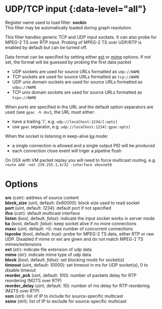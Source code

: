 <!-- automatically generated - do not edit, patch gpac/applications/gpac/gpac.c -->

# UDP/TCP input  {:data-level="all"}  
  
Register name used to load filter: __sockin__  
This filter may be automatically loaded during graph resolution.  
  
This filter handles generic TCP and UDP input sockets. It can also probe for MPEG-2 TS over RTP input. Probing of MPEG-2 TS over UDP/RTP is enabled by default but can be turned off.  
  
Data format can be specified by setting either [ext](#ext) or [mime](#mime) options. If not set, the format will be guessed by probing the first data packet  
  

- UDP sockets are used for source URLs formatted as `udp://NAME`  
- TCP sockets are used for source URLs formatted as `tcp://NAME`  
- UDP unix domain sockets are used for source URLs formatted as `udpu://NAME`  
- TCP unix domain sockets are used for source URLs formatted as `tcpu://NAME`  

  
When ports are specified in the URL and the default option separators are used (see `gpac -h doc`), the URL must either:  

- have a trailing '/', e.g. `udp://localhost:1234/[:opts]`  
- use `gpac` separator, e.g. `udp://localhost:1234[:gpac:opts]`  

  
When the socket is listening in keep-alive [ka](#ka) mode:  

- a single connection is allowed and a single output PID will be produced  
- each connection close event will triger a pipeline flush  

  
On OSX with VM packet replay you will need to force multicast routing, e.g. `route add -net 239.255.1.4/32 -interface vboxnet0`  
  

# Options    
  
<a id="src">__src__</a> (cstr): address of source content  
<a id="block_size">__block_size__</a> (uint, default: _0x60000_): block size used to read socket  
<a id="port">__port__</a> (uint, default: _1234_): default port if not specified  
<a id="ifce">__ifce__</a> (cstr): default multicast interface  
<a id="listen">__listen__</a> (bool, default: _false_): indicate the input socket works in server mode  
<a id="ka">__ka__</a> (bool, default: _false_): keep socket alive if no more connections  
<a id="maxc">__maxc__</a> (uint, default: _+I_): max number of concurrent connections  
<a id="tsprobe">__tsprobe__</a> (bool, default: _true_): probe for MPEG-2 TS data, either RTP or raw UDP. Disabled if mime or ext are given and do not match MPEG-2 TS mimes/extensions  
<a id="ext">__ext__</a> (str): indicate file extension of udp data  
<a id="mime">__mime__</a> (str): indicate mime type of udp data  
<a id="block">__block__</a> (bool, default: _false_): set blocking mode for socket(s)  
<a id="timeout">__timeout__</a> (uint, default: _10000_): set timeout in ms for UDP socket(s), 0 to disable timeout  
<a id="reorder_pck">__reorder_pck__</a> (uint, default: _100_): number of packets delay for RTP reordering (M2TS over RTP)   
<a id="reorder_delay">__reorder_delay__</a> (uint, default: _10_): number of ms delay for RTP reordering (M2TS over RTP)  
<a id="ssm">__ssm__</a> (strl): list of IP to include for source-specific multicast  
<a id="ssmx">__ssmx__</a> (strl): list of IP to exclude for source-specific multicast  
  
